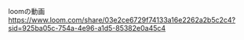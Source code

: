 loomの動画<br>
https://www.loom.com/share/03e2ce6729f74133a16e2262a2b5c2c4?sid=925ba05c-754a-4e96-a1d5-85382e0a45c4
